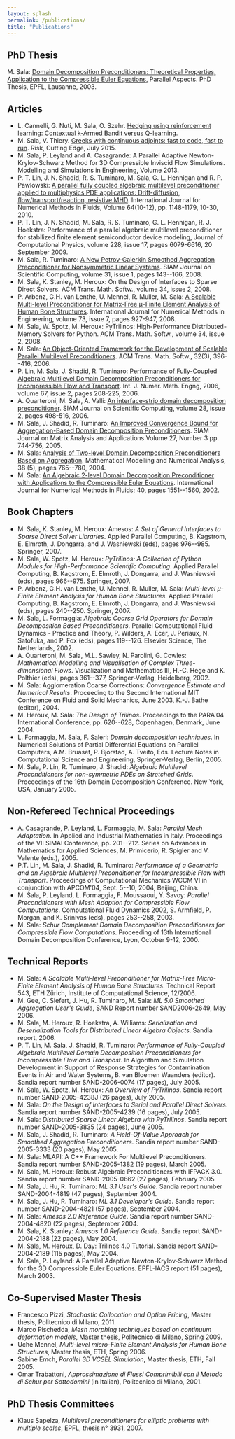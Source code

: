 ```yaml
---
layout: splash
permalink: /publications/
title: "Publications"
---
```


## PhD Thesis

M. Sala: [Domain Decomposition Preconditioners: Theoretical Properties, Application to the Compressible Euler Equations](/thesis/), Parallel Aspects. PhD Thesis, EPFL, Lausanne, 2003.

## Articles

- L. Cannelli, G. Nuti, M. Sala, O. Szehr. [Hedging using reinforcement learning: Contextual k-Armed Bandit versus Q-learning](https://arxiv.org/search/?query=sala+nuti&searchtype=all&source=header).
- M. Sala, V. Thiery. [Greeks with continuous adjoints: fast to code, fast to run](http://www.risk.net/risk-magazine/technical-paper/2415103/greeks-with-continuous-adjoints-fast-to-code-fast-to-run). Risk, Cutting Edge, July 2015.
- M. Sala, P. Leyland and A. Casagrande: A Parallel Adaptive Newton-Krylov-Schwarz Method for 3D Compressible Inviscid Flow Simulations. Modelling and Simulations in Engineering, Volume 2013.
- P. T. Lin, J. N. Shadid, R. S. Tuminaro, M. Sala, G. L. Hennigan and R. P. Pawlowski: [A parallel fully coupled algebraic multilevel preconditioner applied to multiphysics PDE applications: Drift-diffusion, flow/transport/reaction, resistive MHD](http://onlinelibrary.wiley.com/doi/10.1002/fld.2402/abstract). International Journal for Numerical Methods in Fluids, Volume 64(10-12), pp. 1148-1179, 10-30, 2010.
- P. T. Lin, J. N. Shadid, M. Sala, R. S. Tuminaro, G. L. Hennigan, R. J. Hoekstra: Performance of a parallel algebraic multilevel preconditioner for stabilized finite element semiconductor device modeling, Journal of Computational Physics, volume 228, issue 17, pages 6079-6616, 20 September 2009.
- M. Sala, R. Tuminaro: [A New Petrov-Galerkin Smoothed Aggregation Preconditioner for Nonsymmetric Linear Systems](http://link.aip.org/link/?SCE/31/143). SIAM Journal on Scientific Computing, volume 31, issue 1, pages 143--166, 2008.
- M. Sala, K. Stanley, M. Heroux: On the Design of Interfaces to Sparse Direct Solvers. ACM Trans. Math. Softw., volume 34, issue 2, 2008.
- P. Arbenz, G.H. van Lenthe, U. Mennel, R. Muller, M. Sala: [A Scalable Multi-level Preconditioner for Matrix-Free μ-Finite Element Analysis of Human Bone Structures](http://www3.interscience.wiley.com/cgi-bin/abstract/114285154/ABSTRACT). International Journal for Numerical Methods in Engineering, volume 73, issue 7, pages 927-947, 2008.
- M. Sala, W. Spotz, M. Heroux: PyTrilinos: High-Performance Distributed-Memory Solvers for Python. ACM Trans. Math. Softw., volume 34, issue 2, 2008.
- M. Sala: [An Object-Oriented Framework for the Development of Scalable Parallel Multilevel Preconditioners](http://portal.acm.org/citation.cfm?id=1163641.1163643&coll=GUIDE&dl=%23url.coll). ACM Trans. Math. Softw., 32(3), 396--416, 2006.
- P. Lin, M. Sala, J. Shadid, R. Tuminaro: [Performance of Fully-Coupled Algebraic Multilevel Domain Decomposition Preconditioners for Incompressible Flow and Transport](http://www3.interscience.wiley.com/cgi-bin/abstract/112229514/ABSTRACT?CRETRY=1&SRETRY=0). Int. J. Numer. Meth. Engng, 2006, volume 67, issue 2, pages 208-225, 2006.
- A. Quarteroni, M. Sala, A. Valli: [An interface-strip domain decomposition preconditioner](http://epubs.siam.org/SISC/volume-28/art_61057.html). SIAM Journal on Scientific Computing, volume 28, issue 2, pages 498-516, 2006.
- M. Sala, J. Shadid, R. Tuminaro: [An Improved Convergence Bound for Aggregation-Based Domain Decomposition Preconditioners](http://epubs.siam.org/sam-bin/dbq/article/61745). SIAM Journal on Matrix Analysis and Applications Volume 27, Number 3 pp. 744-756, 2005.
- M. Sala: [Analysis of Two-level Domain Decomposition Preconditioners Based on Aggregation](http://www.edpsciences.org/articles/m2an/abs/2004/05/m2an0320/m2an0320.html). Mathematical Modelling and Numerical Analysis, 38 (5), pages 765--780, 2004.
- M. Sala: [An Algebraic 2-level Domain Decomposition Preconditioner with Applications to the Compressible Euler Equations](http://www3.interscience.wiley.com/cgi-bin/abstract/101520853/ABSTRACT). International Journal for Numerical Methods in Fluids; 40, pages 1551--1560, 2002.

## Book Chapters

* M. Sala, K. Stanley, M. Heroux: Amesos: *A Set of General Interfaces to Sparse Direct Solver Libraries*. Applied Parallel Computing, B. Kagstrom, E. Elmroth, J. Dongarra, and J. Wasniewski (eds), pages 976--985. Springer, 2007.
* M. Sala, W. Spotz, M. Heroux: *PyTrilinos: A Collection of Python Modules for High-Performance Scientific Computing*. Applied Parallel Computing, B. Kagstrom, E. Elmroth, J. Dongarra, and J. Wasniewski (eds), pages 966--975. Springer, 2007.
* P. Arbenz, G.H. van Lenthe, U. Mennel, R. Muller, M. Sala: *Multi-level μ-Finite Element Analysis for Human Bone Structures*. Applied Parallel Computing, B. Kagstrom, E. Elmroth, J. Dongarra, and J. Wasniewski (eds), pages 240--250. Springer, 2007.
* M. Sala, L. Formaggia: *Algebraic Coarse Grid Operators for Domain Decomposition Based Preconditioners*. Parallel Computational Fluid Dynamics - Practice and Theory, P. Wilders, A. Ecer, J. Periaux, N. Satofuka, and P. Fox (eds), pages 119--126. Elsevier Science, The Netherlands, 2002.
* A. Quarteroni, M. Sala, M.L. Sawley, N. Parolini, G. Cowles: *Mathematical Modelling and Visualisation of Complex Three-dimensional Flows*. Visualization and Mathematics III, H.-C. Hege and K. Polthier (eds), pages 361--377, Springer-Verlag, Heidelberg, 2002.
* M. Sala: Agglomeration Coarse Corrections: *Convergence Estimate and Numerical Results*. Proceeding to the Second International MIT Conference on Fluid and Solid Mechanics, June 2003, K.-J. Bathe (editor), 2004.
* M. Heroux, M. Sala: *The Design of Trilinos*. Proceedings to the PARA'04 International Conference, pp. 620--628, Copenhagen, Denmark, June 2004.
* L. Formaggia, M. Sala, F. Saleri: *Domain decomposition techniques*. In Numerical Solutions of Partial Differential Equations on Parallel Computers, A.M. Bruaset, P. Bjorstad, A. Tveito, Eds. Lecture Notes in Computational Science and Engineering, Springer-Verlag, Berlin, 2005.
* M. Sala, P. Lin, R. Tuminaro, J. Shadid: *Algebraic Multilevel Preconditioners for non-symmetric PDEs on Stretched Grids*. Proceedings of the 16th Domain Decomposition Conference. New York, USA, January 2005.

## Non-Refereed Technical Proceedings

- A. Casagrande, P. Leyland, L. Formaggia, M. Sala: *Parallel Mesh Adaptation*. In Applied and Industrial Mathematics in Italy. Proceedings of the VII SIMAI Conference, pp. 201--212. Series on Advances in Mathematics for Applied Sciences, M. Primicerio, R. Spigler and V. Valente (eds.), 2005.
- P.T. Lin, M. Sala, J. Shadid, R. Tuminaro: *Performance of a Geometric and an Algebraic Multilevel Preconditioner for Incompressible Flow with Transport*. Proceedings of Computational Mechanics WCCM VI in conjunction with APCOM'04, Sept. 5--10, 2004, Beijing, China.
- M. Sala, P. Leyland, L. Formaggia, F. Moussaoui, Y. Savoy: *Parallel Preconditioners with Mesh Adaption for Compressible Flow Computations*. Computational Fluid Dynamics 2002, S. Armfield, P. Morgan, and K. Srinivas (eds), pages 253--258, 2003.
- M. Sala: *Schur Complement Domain Decomposition Preconditioners for Compressible Flow Computations*. Proceeding of 13th International Domain Decomposition Conference, Lyon, October 9-12, 2000.

## Technical Reports

- M. Sala: *A Scalable Multi-level Preconditioner for Matrix-Free Micro-Finite Element Analysis of Human Bone Structures*. Technical Report 543, ETH Zürich, Institute of Computational Science, 12/2006.
- M. Gee, C. Siefert, J. Hu, R. Tuminaro, M. Sala: *ML 5.0 Smoothed Aggregation User's Guide*, SAND Report number SAND2006-2649, May 2006.
- M. Sala, M. Heroux, R. Hoekstra, A. Williams: *Serialization and Deserialization Tools for Distributed Linear Algebra Objects*. Sandia report, 2006.
- P. T. Lin, M. Sala, J. Shadid, R. Tuminaro: *Performance of Fully-Coupled Algebraic Multilevel Domain Decomposition Preconditioners for Incompressible Flow and Transpost*. In Algorithm and Simulation Development in Support of Response Strategies for Contamination Events in Air and Water Systems, B. van Bloemen Waanders (editor). Sandia report number SAND-2006-0074 (17 pages), July 2005.
- M. Sala, W. Spotz, M. Heroux: *An Overview of PyTrilinos*. Sandia report number SAND-2005-4238J (26 pages), July 2005.
- M. Sala: *On the Design of Interfaces to Serial and Parallel Direct Solvers*. Sandia report number SAND-2005-4239 (16 pages), July 2005.
- M. Sala: *Distributed Sparse Linear Algebra with PyTrilinos*. Sandia report number SAND-2005-3835 (24 pages), June 2005.
- M. Sala, J. Shadid, R. Tuminaro: *A Field-Of-Value Approach for Smoothed Aggregation Preconditioners*. Sandia report number SAND-2005-3333 (20 pages), May 2005.
- M. Sala: MLAPI: A C++ Framework For Multilevel Preconditioners. Sandia report number SAND-2005-1382 (19 pages), March 2005.
- M. Sala, M. Heroux: Robust Algebraic Preconditioners with IFPACK 3.0. Sandia report number SAND-2005-0662 (27 pages), February 2005.
- M. Sala, J. Hu, R. Tuminaro: *ML 3.1 User's Guide*. Sandia report number SAND-2004-4819 (47 pages), September 2004.
- M. Sala, J. Hu, R. Tuminaro: *ML 3.1 Developer's Guide*. Sandia report number SAND-2004-4821 (57 pages), September 2004.
- M. Sala: *Amesos 2.0 Reference Guide*. Sandia report number SAND-2004-4820 (22 pages), September 2004.
- M. Sala, K. Stanley: *Amesos 1.0 Reference Guide*. Sandia report SAND-2004-2188 (22 pages), May 2004.
- M. Sala, M. Heroux, D. Day: Trilinos 4.0 Tutorial. Sandia report SAND-2004-2189 (115 pages), May 2004.
- M. Sala, P. Leyland: A Parallel Adaptive Newton-Krylov-Schwarz Method for the 3D Compressible Euler Equations. EPFL-IACS report (51 pages), March 2003.

## Co-Supervised Master Thesis

* Francesco Pizzi, *Stochastic Collocation and Option Pricing*, Master thesis, Politecnico di Milano, 2011.
* Marco Pischedda, *Mesh morphing techniques based on continuum deformation models*, Master thesis, Politecnico di Milano, Spring 2009. 
* Uche Mennel, *Multi-level micro-Finite Element Analysis for Human Bone Structures*, Master thesis, ETH, Spring 2006.
* Sabine Emch, *Parallel 3D VCSEL Simulation*, Master thesis, ETH, Fall 2005.
* Omar Trabattoni, *Approssimazione di Flussi Comprimibili con il Metodo di Schur per Sottodomini* (in Italian), Politecnico di Milano, 2001.

## PhD Thesis Committees

* Klaus Sapelza, *Multilevel preconditioners for elliptic problems with multiple scales*, EPFL, thesis n° 3931, 2007. 